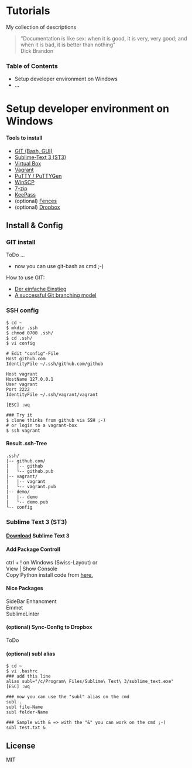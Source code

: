 Tutorials
====

My collection of descriptions 

> "Documentation is like sex: when it is good, it is very, very good; and when it is bad, it is better than nothing"  
> Dick Brandon

### Table of Contents

  - Setup developer environment on Windows
  - ...

Setup developer environment on Windows
====

#### Tools to install
  - [GIT (Bash, GUI)](http://git-scm.com/downloads)
  - [Sublime-Text 3 (ST3)](http://www.sublimetext.com/)
  - [Virtual Box](https://www.virtualbox.org/wiki/Downloads)
  - [Vagrant](http://www.vagrantup.com/)
  - [PuTTY / PuTTYGen](http://www.chiark.greenend.org.uk/~sgtatham/putty/download.html)
  - [WinSCP](http://winscp.net/eng/index.php)
  - [7-zip](http://www.7-zip.de/)
  - [KeePass](http://keepass.info/)
  - (optional) [Fences](http://www.stardock.com/products/fences/)
  - (optional) [Dropbox](https://www.dropbox.com/)

## Install & Config

### GIT install
  ToDo ...

  - now you can use git-bash as cmd ;-)

  How to use GIT:
  - [Der einfache Einstieg](http://rogerdudler.github.io/git-guide/index.de.html)
  - [A successful Git branching model](http://nvie.com/posts/a-successful-git-branching-model/)

### SSH config
	$ cd ~
	$ mkdir .ssh 
	$ chmod 0700 .ssh/
	$ cd .ssh/
	$ vi config

	# Edit "config"-File
	Host github.com
	IdentityFile ~/.ssh/github.com/github
	
	Host vagrant
	HostName 127.0.0.1
	User vagrant
	Port 2222
	IdentityFile ~/.ssh/vagrant/vagrant

	[ESC] :wq

	### Try it
	$ clone thinks from github via SSH ;-)
	# or login to a vagrant-box
	$ ssh vagrant

#### Result .ssh-Tree
	.ssh/
	|-- github.com/
	|	|-- github
	|	└-- github.pub
	|-- vagrant/
	|	|-- vagrant
	|	└-- vagrant.pub
	|-- demo/
	|	|-- demo
	|	└-- demo.pub
	└-- config

### Sublime Text 3 (ST3)

#### [Download](http://www.sublimetext.com/) Sublime Text 3

#### Add Package Controll
ctrl + ! on Windows (Swiss-Layout) or  
View | Show Console  
Copy Python install code from [here.](https://sublime.wbond.net/installation)

  #### Nice Packages
  SideBar Enhancment  
  Emmet  
  SublimeLinter

  #### (optional) Sync-Config to Dropbox
  ToDo

  #### (optional) subl alias
	$ cd ~
	$ vi .bashrc
	### add this line
	alias subl="/c/Program\ Files/Sublime\ Text\ 3/sublime_text.exe"
	[ESC] :wq

	### now you can use the "subl" alias on the cmd
	subl .
	subl file-Name
	subl folder-Name

	### Sample with & => with the "&" you can work on the cmd ;-)
	subl test.txt &



License
----

MIT
